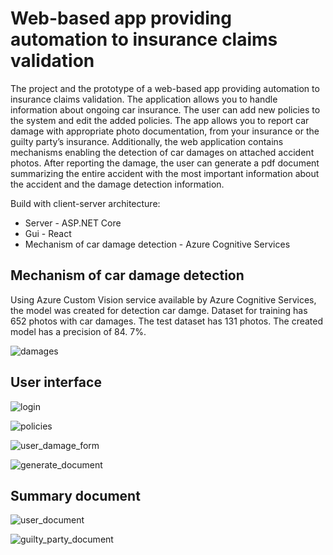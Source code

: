 # Web-based app providing automation to insurance claims validation

The project and the prototype of a web-based app providing automation to insurance claims validation. The application allows you to handle information about ongoing car insurance. The user can add new policies to the system and edit the added policies. The app allows you to report car damage with appropriate photo documentation, from your insurance or the guilty party’s insurance. Additionally, the web application contains mechanisms enabling the detection of car damages on attached accident photos. After reporting the damage, the user can generate a pdf document summarizing the entire accident with the most important information about the accident and the damage detection information.

Build with client-server architecture:

- Server - ASP.NET Core
- Gui - React
- Mechanism of car damage detection - Azure Cognitive Services

## Mechanism of car damage detection

Using Azure Custom Vision service available by Azure Cognitive Services, the model was created for detection car damge. Dataset for training has 652 photos with car damages. The test dataset has 131 photos. The created model has a precision of 84. 7%.

![damages](screenshots/damages.PNG "damages")

## User interface

![login](screenshots/login.PNG "login")

![policies](screenshots/policies.PNG "policies")

![user_damage_form](screenshots/user_damage_form.PNG "user_damage_form")

![generate_document](screenshots/generate_document.PNG "generate_document")

## Summary document

![user_document](screenshots/user_document.PNG "user_document")

![guilty_party_document](screenshots/guilty_party_document.PNG "guilty_party_document")
